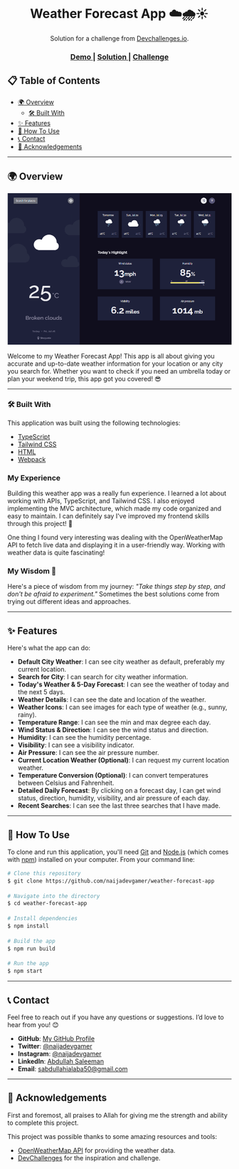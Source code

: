 <h1 align="center">Weather Forecast App ☁️🌧️☀️</h1>

<div align="center">
   Solution for a challenge from  <a href="http://devchallenges.io" target="_blank">Devchallenges.io</a>.
</div>

<div align="center">
  <h3>
    <a href="https://naijadevgamer.github.io/rock-paper-scissors/">
      Demo
    </a>
    <span> | </span>
    <a href="https://github.com/naijadevgamer/rock-paper-scissors">
      Solution
    </a>
    <span> | </span>
    <a href="https://legacy.devchallenges.io/challenges/mM1UIenRhK808W8qmLWv">
      Challenge
    </a>
  </h3>
</div>

<!-- TABLE OF CONTENTS -->

## 📋 Table of Contents

- [🌍 Overview](#overview)
  - [🛠️ Built With](#built-with)
- [✨ Features](#features)
- [🚀 How To Use](#how-to-use)
- [📞 Contact](#contact)
- [🙏 Acknowledgements](#acknowledgements)

---

<!-- OVERVIEW -->

## 🌍 Overview

![screenshot](./app.png)

Welcome to my Weather Forecast App! This app is all about giving you accurate and up-to-date weather information for your location or any city you search for. Whether you want to check if you need an umbrella today or plan your weekend trip, this app got you covered! 😎

---

### 🛠️ Built With

This application was built using the following technologies:

- [TypeScript](https://www.typescriptlang.org/)
- [Tailwind CSS](https://tailwindcss.com/)
- [HTML](https://developer.mozilla.org/en-US/docs/Web/HTML)
- [Webpack](https://webpack.js.org/)

### My Experience

Building this weather app was a really fun experience. I learned a lot about working with APIs, TypeScript, and Tailwind CSS. I also enjoyed implementing the MVC architecture, which made my code organized and easy to maintain. I can definitely say I've improved my frontend skills through this project! 💪

One thing I found very interesting was dealing with the OpenWeatherMap API to fetch live data and displaying it in a user-friendly way. Working with weather data is quite fascinating!

### My Wisdom 🌟

Here's a piece of wisdom from my journey: _"Take things step by step, and don't be afraid to experiment."_ Sometimes the best solutions come from trying out different ideas and approaches.

---

## ✨ Features

Here's what the app can do:

- **Default City Weather**: I can see city weather as default, preferably my current location.
- **Search for City**: I can search for city weather information.
- **Today's Weather & 5-Day Forecast**: I can see the weather of today and the next 5 days.
- **Weather Details**: I can see the date and location of the weather.
- **Weather Icons**: I can see images for each type of weather (e.g., sunny, rainy).
- **Temperature Range**: I can see the min and max degree each day.
- **Wind Status & Direction**: I can see the wind status and direction.
- **Humidity**: I can see the humidity percentage.
- **Visibility**: I can see a visibility indicator.
- **Air Pressure**: I can see the air pressure number.
- **Current Location Weather (Optional)**: I can request my current location weather.
- **Temperature Conversion (Optional)**: I can convert temperatures between Celsius and Fahrenheit.
- **Detailed Daily Forecast**: By clicking on a forecast day, I can get wind status, direction, humidity, visibility, and air pressure of each day.
- **Recent Searches**: I can see the last three searches that I have made.

---

## 🚀 How To Use

To clone and run this application, you'll need [Git](https://git-scm.com) and [Node.js](https://nodejs.org/en/download/) (which comes with [npm](http://npmjs.com)) installed on your computer. From your command line:

```bash
# Clone this repository
$ git clone https://github.com/naijadevgamer/weather-forecast-app

# Navigate into the directory
$ cd weather-forecast-app

# Install dependencies
$ npm install

# Build the app
$ npm run build

# Run the app
$ npm start
```

---

## 📞 Contact

Feel free to reach out if you have any questions or suggestions. I’d love to hear from you! 😊

- **GitHub**: [My GitHub Profile](https://github.com/naijadevgamer)
- **Twitter**: [@naijadevgamer](https://www.twitter.com/naijadevgamer)
- **Instagram**: [@naijadevgamer](https://www.instagram.com/naijadevgamer)
- **LinkedIn**: [Abdullah Saleeman](https://www.linkedin.com/in/abdullah-saleeman-360170243)
- **Email**: [sabdullahialaba50@gmail.com](mailto:sabdullahialaba50@gmail.com)

---

## 🙏 Acknowledgements

First and foremost, all praises to Allah for giving me the strength and ability to complete this project.

This project was possible thanks to some amazing resources and tools:

- [OpenWeatherMap API](https://openweathermap.org/api) for providing the weather data.
- [DevChallenges](https://devchallenges.io/) for the inspiration and challenge.

